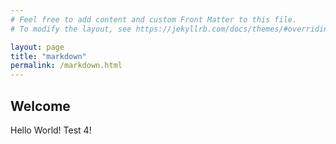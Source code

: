 ```yaml
---
# Feel free to add content and custom Front Matter to this file.
# To modify the layout, see https://jekyllrb.com/docs/themes/#overriding-theme-defaults

layout: page
title: "markdown"
permalink: /markdown.html
---
```


## Welcome

Hello World! Test 4!
